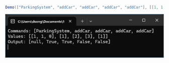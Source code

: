 ```cs
Demo(["ParkingSystem", "addCar", "addCar", "addCar", "addCar"], [[1, 1, 0], [1], [2], [3], [1]]);
```
![Screenshot](./media/Screenshot.png)